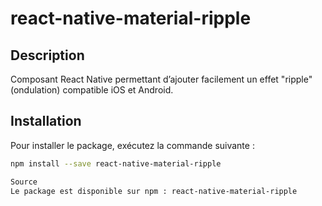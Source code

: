 # react-native-material-ripple

## Description
Composant React Native permettant d’ajouter facilement un effet "ripple" (ondulation) compatible iOS et Android.

## Installation
Pour installer le package, exécutez la commande suivante :  
```bash
npm install --save react-native-material-ripple

Source
Le package est disponible sur npm : react-native-material-ripple